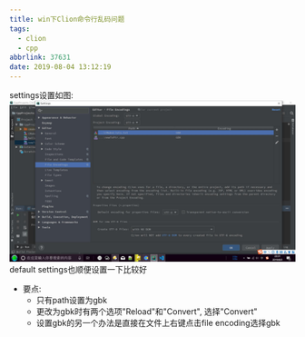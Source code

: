 ```yaml
---
title: win下Clion命令行乱码问题
tags:
  - clion
  - cpp
abbrlink: 37631
date: 2019-08-04 13:12:19
---
```

settings设置如图:
![settings设置样例](/images/clion中文乱码解决样例.jpg)
default settings也顺便设置一下比较好

- 要点:
    - 只有path设置为gbk
    - 更改为gbk时有两个选项"Reload"和"Convert", 选择"Convert"
    - 设置gbk的另一个办法是直接在文件上右键点击file encoding选择gbk
